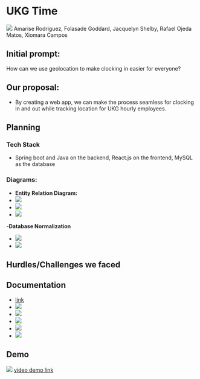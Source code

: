 # UKG Time
<img src="https://i.imgur.com/SOxsarB.png">
Amarise Rodriguez, Folasade Goddard, Jacquelyn Shelby, Rafael Ojeda Matos, Xiomara Campos

## Initial prompt:
How can we use geolocation to make clocking in easier for everyone?

## Our proposal:
- By creating a web app, we can make the process seamless for clocking in and out while tracking location for UKG hourly employees.
  
## Planning

### Tech Stack
- Spring boot and Java on the backend, React.js on the frontend, MySQL as the database

### Diagrams: 
- **Entity Relation Diagram:**
- <img src="https://i.imgur.com/SngqiZx.jpeg">
- <img src="https://i.imgur.com/IxjgOsX.jpeg">
- <img src="https://i.imgur.com/iwI4dd8.png">
-**Database Normalization**
- <img src="https://i.imgur.com/1io8gIN.jpeg">
- <img src="https://i.imgur.com/BJkLMJd.jpeg">

## Hurdles/Challenges we faced

## Documentation
- <a href = "https://docs.google.com/document/d/14i9RaOdrNy_cNW0_49LfPq5_J1xCI8eTaeR626Ou1GY/edit?usp=sharing​">link</a>
- <img src="https://i.imgur.com/NXLWw3q.png">
- <img src="https://i.imgur.com/4c9neN7.png">
- <img src="https://i.imgur.com/mJ0rl1U.png">
- <img src="https://i.imgur.com/QGfAGI0.png">
- <img src="https://i.imgur.com/mnUMxDv.png">

## Demo
<img src="https://imgur.com/a/{YOUR_GIF_HERE}">
<a href="https://www.youtube.com/watch?v=C6j-NU6pCp4">video demo link</a>
